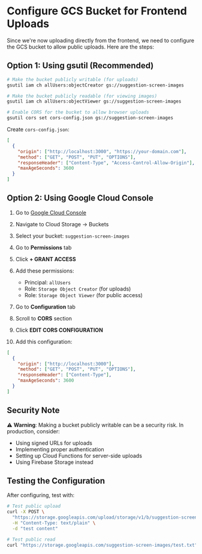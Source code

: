 # Configure GCS Bucket for Frontend Uploads

Since we're now uploading directly from the frontend, we need to configure the GCS bucket to allow public uploads. Here are the steps:

## Option 1: Using gsutil (Recommended)

```bash
# Make the bucket publicly writable (for uploads)
gsutil iam ch allUsers:objectCreator gs://suggestion-screen-images

# Make the bucket publicly readable (for viewing images)
gsutil iam ch allUsers:objectViewer gs://suggestion-screen-images

# Enable CORS for the bucket to allow browser uploads
gsutil cors set cors-config.json gs://suggestion-screen-images
```

Create `cors-config.json`:
```json
[
  {
    "origin": ["http://localhost:3000", "https://your-domain.com"],
    "method": ["GET", "POST", "PUT", "OPTIONS"],
    "responseHeader": ["Content-Type", "Access-Control-Allow-Origin"],
    "maxAgeSeconds": 3600
  }
]
```

## Option 2: Using Google Cloud Console

1. Go to [Google Cloud Console](https://console.cloud.google.com/)
2. Navigate to Cloud Storage → Buckets
3. Select your bucket: `suggestion-screen-images`
4. Go to **Permissions** tab
5. Click **+ GRANT ACCESS**
6. Add these permissions:
   - Principal: `allUsers`
   - Role: `Storage Object Creator` (for uploads)
   - Role: `Storage Object Viewer` (for public access)

7. Go to **Configuration** tab
8. Scroll to **CORS** section
9. Click **EDIT CORS CONFIGURATION**
10. Add this configuration:
```json
[
  {
    "origin": ["http://localhost:3000"],
    "method": ["GET", "POST", "PUT", "OPTIONS"],
    "responseHeader": ["Content-Type"],
    "maxAgeSeconds": 3600
  }
]
```

## Security Note

⚠️ **Warning**: Making a bucket publicly writable can be a security risk. In production, consider:
- Using signed URLs for uploads
- Implementing proper authentication
- Setting up Cloud Functions for server-side uploads
- Using Firebase Storage instead

## Testing the Configuration

After configuring, test with:
```bash
# Test public upload
curl -X POST \
  "https://storage.googleapis.com/upload/storage/v1/b/suggestion-screen-images/o?uploadType=media&name=test.txt" \
  -H "Content-Type: text/plain" \
  -d "test content"

# Test public read
curl "https://storage.googleapis.com/suggestion-screen-images/test.txt"
```
